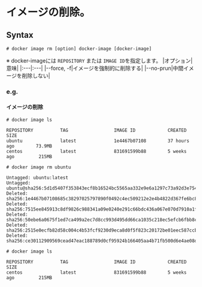 # イメージの削除。
## Syntax
```
# docker image rm [option] docker-image [docker-image]
```
※ docker-imageには `REPOSITORY` または `IMAGE ID`を指定します。
|オプション|意味|
|:---|:---|
|--force, -f|イメージを強制的に削除する|
|--no-prun|中間イメージを削除しない|
### e.g.
#### イメージの削除
```
# docker image ls
```
```
REPOSITORY          TAG                 IMAGE ID            CREATED             SIZE
ubuntu              latest              1e4467b07108        37 hours ago        73.9MB
centos              latest              831691599b88        5 weeks ago         215MB
```
```
# docker image rm ubuntu
```
```
Untagged: ubuntu:latest
Untagged: ubuntu@sha256:5d1d5407f353843ecf8b16524bc5565aa332e9e6a1297c73a92d3e754b8a636d
Deleted: sha256:1e4467b07108685c38297025797890f0492c4ec509212e2e4b4822d367fe6bc8
Deleted: sha256:7515ee845913c8df9826c988341a09e0240e291c66bdc436a067e070d7910a1f
Deleted: sha256:50ebe6a0675f1ed7ca499a2ec7d8cc993d495dd66ca1035c218ec5efcb6fbb8c
Deleted: sha256:2515e0ecfb82d58c004c4b53fcf9230d9eca8d0f5f823c20172be01eec587ccb
Deleted: sha256:ce30112909569cead47eac188789d0cf95924b166405aa4b71fb500d6e4ae08d
```
```
# docker image ls
```
```
REPOSITORY          TAG                 IMAGE ID            CREATED             SIZE
centos              latest              831691599b88        5 weeks ago         215MB
```

